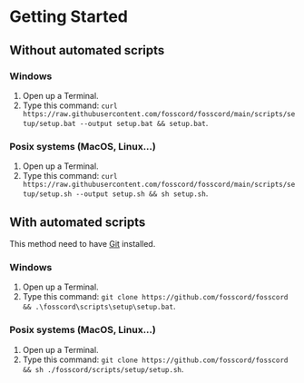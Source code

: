 # Getting Started
## Without automated scripts
### Windows
1. Open up a Terminal.
2. Type this command: `curl https://raw.githubusercontent.com/fosscord/fosscord/main/scripts/setup/setup.bat --output setup.bat && setup.bat`.

### Posix systems (MacOS, Linux...)
1. Open up a Terminal.
2. Type this command: `curl https://raw.githubusercontent.com/fosscord/fosscord/main/scripts/setup/setup.sh --output setup.sh && sh setup.sh`.

## With automated scripts
This method need to have [Git](https://git-scm.com) installed.
### Windows
1. Open up a Terminal.
2. Type this command: `git clone https://github.com/fosscord/fosscord && .\fosscord\scripts\setup\setup.bat`.

### Posix systems (MacOS, Linux...)
1. Open up a Terminal.
2. Type this command: `git clone https://github.com/fosscord/fosscord && sh ./fosscord/scripts/setup/setup.sh`.
